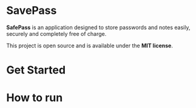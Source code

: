 # SavePass

__SafePass__ is an application designed to store passwords and notes easily, securely and completely free of charge.

This project is open source and is available under the __MIT license__.

# Get Started

# How to run